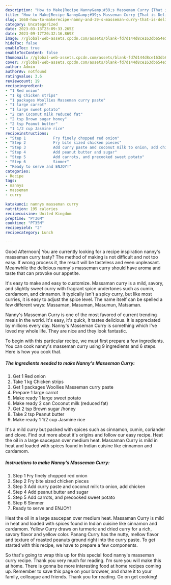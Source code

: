 ```yaml
---
description: "How to Make|Recipe Nanny&amp;#39;s Masseman Curry {That is Delicious"
title: "How to Make|Recipe Nanny&amp;#39;s Masseman Curry {That is Delicious"
slug: 1668-how-to-makerecipe-nanny-and-39-s-masseman-curry-that-is-delicious
category: Uncategorized
date: 2023-03-13T23:09:33.265Z
date: 2023-09-17T20:32:16.869Z
image: //global-web-assets.cpcdn.com/assets/blank-fd7d144d8ce163db654e5a02c40b08a2775adb7897d16e4062681dc7e1b2800f.png
hideToc: false
enableToc: true
enableTocContent: false
thumbnail: //global-web-assets.cpcdn.com/assets/blank-fd7d144d8ce163db654e5a02c40b08a2775adb7897d16e4062681dc7e1b2800f.png
cover: //global-web-assets.cpcdn.com/assets/blank-fd7d144d8ce163db654e5a02c40b08a2775adb7897d16e4062681dc7e1b2800f.png
author: Admin
authorAv: notfound
ratingvalue: 3.6
reviewcount: 19
recipeingredient:
- "1 Red onion"
- "1 kg Chicken strips"
- "1 packages Woollies Masseman curry paste"
- "1 large carrot"
- "1 large sweet potato"
- "2 can Coconut milk reduced fat"
- "2 tsp Brown sugar honey"
- "2 tsp Peanut butter"
- "1 1/2 cup Jasmine rice"
recipeinstructions:
- "Step 1            Fry finely chopped red onion"
- "Step 2            Fry bite sized chicken pieces"
- "Step 3            Add curry paste and coconut milk to onion, add chicken"
- "Step 4            Add peanut butter and sugar"
- "Step 5            Add carrots, and precooked sweet potato"
- "Step 6            Simmer"
- "Ready to serve and ENJOY!"
categories:
- Recipe
tags:
- nannys
- masseman
- curry

katakunci: nannys masseman curry 
nutrition: 195 calories
recipecuisine: United Kingdom
preptime: "PT36M"
cooktime: "PT35M"
recipeyield: "2"
recipecategory: Lunch

---
```



Good Afternoon| You are currently looking for a recipe inspiration nanny&#39;s masseman curry tasty? The method of making is not difficult and not too easy. If wrong process it, the result will be tasteless and even unpleasant. Meanwhile the delicious nanny&#39;s masseman curry should have aroma and taste that can provoke our appetite.





It&#39;s easy to make and easy to customize. Massaman curry is a mild, savory, and slightly sweet curry with fragrant spice undertones such as cumin, cardamom, and cinnamon. It typically isn&#39;t a spicy curry, but like most curries, it is easy to adjust the spice level. The name itself can be spelled a few different ways: Massaman, Masuman, Masumun, Matsaman.

Nanny&#39;s Masseman Curry is one of the most favored of current trending meals in the world. It's easy, it's quick, it tastes delicious. It is appreciated by millions every day. Nanny&#39;s Masseman Curry is something which I've loved my whole life. They are nice and they look fantastic.


To begin with this particular recipe, we must first prepare a few ingredients. You can cook nanny&#39;s masseman curry using 9 ingredients and 6 steps. Here is how you cook that.

<!--inarticleads1-->

##### The ingredients needed to make Nanny&#39;s Masseman Curry:

1. Get 1 Red onion
1. Take 1 kg Chicken strips
1. Get 1 packages Woollies Masseman curry paste
1. Prepare 1 large carrot
1. Make ready 1 large sweet potato
1. Make ready 2 can Coconut milk (reduced fat)
1. Get 2 tsp Brown sugar /honey
1. Take 2 tsp Peanut butter
1. Make ready 1 1/2 cup Jasmine rice


It&#39;s a mild curry but packed with spices such as cinnamon, cumin, coriander and clove. Find out more about it&#39;s origins and follow our easy recipe. Heat the oil in a large saucepan over medium heat. Massaman Curry is mild in heat and loaded with spices found in Indian cuisine like cinnamon and cardamom. 

<!--inarticleads2-->

##### Instructions to make Nanny&#39;s Masseman Curry:

1. Step 1            Fry finely chopped red onion
1. Step 2            Fry bite sized chicken pieces
1. Step 3            Add curry paste and coconut milk to onion, add chicken
1. Step 4            Add peanut butter and sugar
1. Step 5            Add carrots, and precooked sweet potato
1. Step 6            Simmer
1. Ready to serve and ENJOY!

Heat the oil in a large saucepan over medium heat. Massaman Curry is mild in heat and loaded with spices found in Indian cuisine like cinnamon and cardamom. Yellow Curry draws on turmeric and dried curry for a rich, savory flavor and yellow color. Panang Curry has the nutty, mellow flavor and texture of roasted peanuts ground right into the curry paste. To get started with this recipe, we have to prepare a few components. 

So that's going to wrap this up for this special food nanny&#39;s masseman curry recipe. Thank you very much for reading. I'm sure you will make this at home. There is gonna be more interesting food at home recipes coming up. Remember to save this page on your browser, and share it to your family, colleague and friends. Thank you for reading. Go on get cooking!
